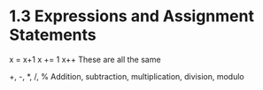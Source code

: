 # 1.3 Expressions and Assignment Statements

x = x+1
x += 1
 x++
 These are all the same

 +, -, *, /, %
 Addition, subtraction, multiplication, division, modulo